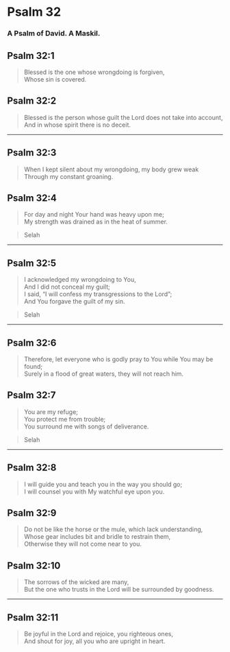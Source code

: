 # Psalm 32

### A Psalm of David. A Maskil.

## Psalm 32:1

> Blessed is the one whose wrongdoing is forgiven,  
> Whose sin is covered.

## Psalm 32:2

> Blessed is the person whose guilt the Lord does not take into account,  
> And in whose spirit there is no deceit.

---

## Psalm 32:3

> When I kept silent about my wrongdoing, my body grew weak  
> Through my constant groaning.

## Psalm 32:4

> For day and night Your hand was heavy upon me;  
> My strength was drained as in the heat of summer.

> Selah

---

## Psalm 32:5

> I acknowledged my wrongdoing to You,  
> And I did not conceal my guilt;  
> I said, “I will confess my transgressions to the Lord”;  
> And You forgave the guilt of my sin.

> Selah

---

## Psalm 32:6

> Therefore, let everyone who is godly pray to You while You may be found;  
> Surely in a flood of great waters, they will not reach him.

## Psalm 32:7

> You are my refuge;  
> You protect me from trouble;  
> You surround me with songs of deliverance.

> Selah

---

## Psalm 32:8

> I will guide you and teach you in the way you should go;  
> I will counsel you with My watchful eye upon you.

## Psalm 32:9

> Do not be like the horse or the mule, which lack understanding,  
> Whose gear includes bit and bridle to restrain them,  
> Otherwise they will not come near to you.

## Psalm 32:10

> The sorrows of the wicked are many,  
> But the one who trusts in the Lord will be surrounded by goodness.

---

## Psalm 32:11

> Be joyful in the Lord and rejoice, you righteous ones,  
> And shout for joy, all you who are upright in heart.
